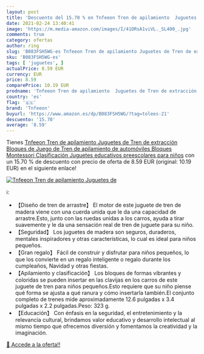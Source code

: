 ```yaml
---
layout: post
title: 'Descuento del 15.70 % en Tnfeeon Tren de apilamiento  Juguetes de'
date: 2021-02-24 13:40:41
image: 'https://m.media-amazon.com/images/I/41ORsA1viVL._SL400_.jpg'
comments: true
category: ofertas
author: ring
slug: 'B083FSH5WG-es Tnfeeon Tren de apilamiento Juguetes de Tren de extracción...'
sku: 'B083FSH5WG-es'
tags: [ 'juguetes', ]
actualPrice: 8.59 EUR
currency: EUR
price: 8.59
comparePrice: 10.19 EUR
prodname: 'Tnfeeon Tren de apilamiento  Juguetes de Tren de extracción Bloques de Juego de Tren de apilamiento de automóviles Bloques Montessori Clasificación Juguetes educativos preescolares para niños'
country: 'es'
flag: '🇪🇸'
brand: 'Tnfeeon'
buyurl: 'https://www.amazon.es/dp/B083FSH5WG/?tag=tolees-21'
descuento: '15.70'
average: '8.59'
---
```


Tienes [Tnfeeon Tren de apilamiento  Juguetes de Tren de extracción Bloques de Juego de Tren de apilamiento de automóviles Bloques Montessori Clasificación Juguetes educativos preescolares para niños](https://www.amazon.es/dp/B083FSH5WG/?tag=tolees-21) con un 15.70 % de descuento con precio de oferta de 8.59 EUR (original: 10.19 EUR) en el siguiente enlace!

[![Tnfeeon Tren de apilamiento  Juguetes de](https://m.media-amazon.com/images/I/41ORsA1viVL._SL400_.jpg)](https://www.amazon.es/dp/B083FSH5WG/?tag=tolees-21)

ℹ️:

- 【Diseño de tren de arrastre】 El motor de este juguete de tren de madera viene con una cuerda unida que le da una capacidad de arrastre.Esto, junto con las ruedas unidas a los carros, ayuda a tirar suavemente y le da una sensación real de tren de juguete para su niño.
- 【Seguridad】 Los juguetes de madera son seguros, duraderos, mentales inspiradores y otras características, lo cual es ideal para niños pequeños.
- 【Gran regalo】 Fácil de construir y disfrutar para niños pequeños, lo que los convierte en un regalo inteligente o regalo durante los cumpleaños, Navidad y otras fiestas.
- 【Apilamiento y clasificación】 Los bloques de formas vibrantes y coloridas se pueden insertar en las clavijas en los carros de este juguete de tren para niños pequeños.Esto requiere que su niño piense qué forma se ajusta a qué ranura y cómo insertarla también.El conjunto completo de trenes mide aproximadamente 12.6 pulgadas x 3.4 pulgadas x 2.2 pulgadas.Peso: 323 g.
- 【Educación】 Con énfasis en la seguridad, el entretenimiento y la relevancia cultural, brindamos valor educativo y desarrollo intelectual al mismo tiempo que ofrecemos diversión y fomentamos la creatividad y la imaginación.

[🛒 Accede a la oferta!!](https://www.amazon.es/dp/B083FSH5WG/?tag=tolees-21)

